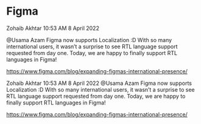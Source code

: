 # Figma

Zohaib Akhtar 10:53 AM 8 April 2022

@Usama Azam Figma now supports Localization :D
With so many international users, it wasn’t a surprise to see RTL language support requested from day one. Today, we are happy to finally support RTL languages in Figma!

https://www.figma.com/blog/expanding-figmas-international-presence/

Zohaib Akhtar 10:53 AM 8 April 2022
@Usama Azam Figma now supports Localization :D
With so many international users, it wasn’t a surprise to see RTL language support requested from day one. Today, we are happy to finally support RTL languages in Figma!

https://www.figma.com/blog/expanding-figmas-international-presence/
